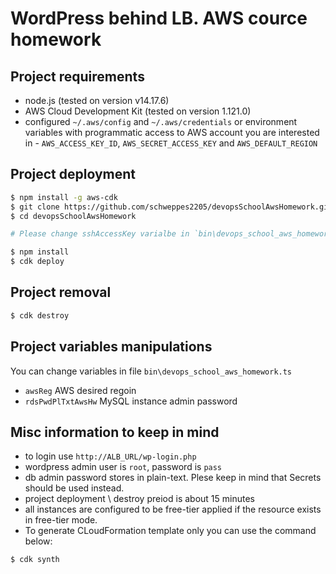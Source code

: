 # WordPress behind LB. AWS cource homework
## Project requirements
- node.js (tested on version v14.17.6)
- AWS Cloud Development Kit (tested on version 1.121.0)
- configured `~/.aws/config` and `~/.aws/credentials` or environment variables with programmatic access to AWS account you are interested in - `AWS_ACCESS_KEY_ID`, `AWS_SECRET_ACCESS_KEY` and `AWS_DEFAULT_REGION`
## Project deployment
``` bash
$ npm install -g aws-cdk
$ git clone https://github.com/schweppes2205/devopsSchoolAwsHomework.git
$ cd devopsSchoolAwsHomework

# Please change sshAccessKey varialbe in `bin\devops_school_aws_homework.ts` with an existing SSH access key name, otherwise deployment will be failed

$ npm install
$ cdk deploy
```
## Project removal
``` bash
$ cdk destroy
```
## Project variables manipulations
You can change variables in file `bin\devops_school_aws_homework.ts`
- `awsReg` AWS desired regoin 
- `rdsPwdPlTxtAwsHw` MySQL instance admin password
## Misc information to keep in mind
- to login use `http://ALB_URL/wp-login.php`
- wordpress admin user is `root`, password is `pass`
- db admin password stores in plain-text. Plese keep in mind that Secrets should be used instead.
- project deployment \ destroy preiod is about 15 minutes
- all instances are configured to be free-tier applied if the resource exists in free-tier mode.
- To generate CLoudFormation template only you can use the command below:
``` bash
$ cdk synth
```